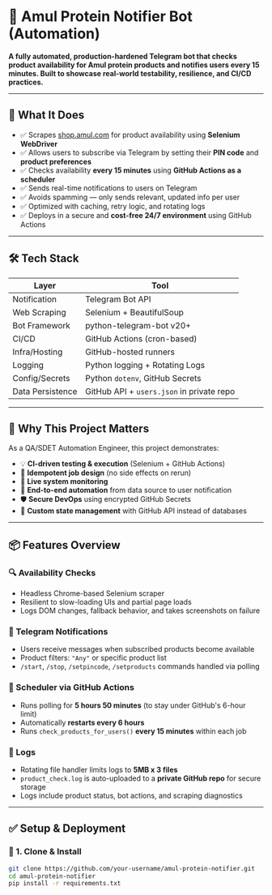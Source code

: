 # 🥛 Amul Protein Notifier Bot (Automation)

**A fully automated, production-hardened Telegram bot that checks product availability for Amul protein products and notifies users every 15 minutes. Built to showcase real-world testability, resilience, and CI/CD practices.**

---

## 🚀 What It Does

- ✅ Scrapes [shop.amul.com](https://shop.amul.com/en/browse/protein) for product availability using **Selenium WebDriver**
- ✅ Allows users to subscribe via Telegram by setting their **PIN code** and **product preferences**
- ✅ Checks availability **every 15 minutes** using **GitHub Actions as a scheduler**
- ✅ Sends real-time notifications to users on Telegram
- ✅ Avoids spamming — only sends relevant, updated info per user
- ✅ Optimized with caching, retry logic, and rotating logs
- ✅ Deploys in a secure and **cost-free 24/7 environment** using GitHub Actions

---

## 🛠️ Tech Stack

| Layer             | Tool                         |
|------------------|------------------------------|
| Notification      | Telegram Bot API             |
| Web Scraping      | Selenium + BeautifulSoup     |
| Bot Framework     | python-telegram-bot v20+     |
| CI/CD             | GitHub Actions (cron-based)  |
| Infra/Hosting     | GitHub-hosted runners        |
| Logging           | Python logging + Rotating Logs |
| Config/Secrets    | Python `dotenv`, GitHub Secrets |
| Data Persistence  | GitHub API + `users.json` in private repo |

---

## 🧠 Why This Project Matters

As a QA/SDET Automation Engineer, this project demonstrates:

- 💡 **CI-driven testing & execution** (Selenium + GitHub Actions)
- 🔁 **Idempotent job design** (no side effects on rerun)
- 📡 **Live system monitoring**
- 🧪 **End-to-end automation** from data source to user notification
- 🛡️ **Secure DevOps** using encrypted GitHub Secrets
- 🧩 **Custom state management** with GitHub API instead of databases

---

## 📦 Features Overview

### 🔍 Availability Checks
- Headless Chrome-based Selenium scraper
- Resilient to slow-loading UIs and partial page loads
- Logs DOM changes, fallback behavior, and takes screenshots on failure

### 🔔 Telegram Notifications
- Users receive messages when subscribed products become available
- Product filters: `"Any"` or specific product list
- `/start`, `/stop`, `/setpincode`, `/setproducts` commands handled via polling

### 📆 Scheduler via GitHub Actions
- Runs polling for **5 hours 50 minutes** (to stay under GitHub's 6-hour limit)
- Automatically **restarts every 6 hours**
- Runs `check_products_for_users()` **every 15 minutes** within each job

### 📁 Logs
- Rotating file handler limits logs to **5MB x 3 files**
- `product_check.log` is auto-uploaded to a **private GitHub repo** for secure storage
- Logs include product status, bot actions, and scraping diagnostics

---

## ✅ Setup & Deployment

### 🧪 1. Clone & Install
```bash
git clone https://github.com/your-username/amul-protein-notifier.git
cd amul-protein-notifier
pip install -r requirements.txt
